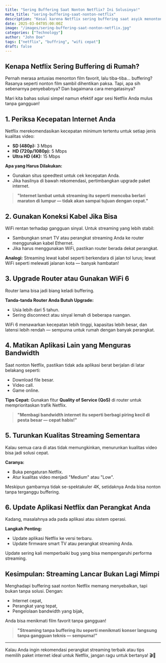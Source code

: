 ```yaml
---
title: "Sering Buffering Saat Nonton Netflix? Ini Solusinya!"
meta_title: "sering-buffering-saat-nonton-netflix"
description: "Kesal karena Netflix sering buffering saat asyik menonton? Artikel ini membahas penyebab umum buffering dan memberikan solusi praktis seperti meningkatkan kecepatan internet, menggunakan koneksi kabel, mengoptimalkan WiFi, hingga mengatur prioritas perangkat. Dilengkapi tips sederhana agar pengalaman streaming Anda kembali lancar dan bebas gangguan."
date: 2025-03-04T05:00:00Z
image: "/images/sering-buffering-saat-nonton-netflix.jpg"
categories: ["Technology"]
author: "John Doe"
tags: ["netflix", "buffring", "wifi cepat"]
draft: false
---
```


## **Kenapa Netflix Sering Buffering di Rumah?**
Pernah merasa antusias menonton film favorit, lalu tiba-tiba... buffering? Rasanya seperti nonton film sambil dihentikan paksa. Tapi, apa sih sebenarnya penyebabnya? Dan bagaimana cara mengatasinya?

Mari kita bahas solusi simpel namun efektif agar sesi Netflix Anda mulus tanpa gangguan!

## **1. Periksa Kecepatan Internet Anda**
Netflix merekomendasikan kecepatan minimum tertentu untuk setiap jenis kualitas video:
- **SD (480p):** 3 Mbps
- **HD (720p/1080p):** 5 Mbps
- **Ultra HD (4K):** 15 Mbps

**Apa yang Harus Dilakukan:**
- Gunakan situs speedtest untuk cek kecepatan Anda.
- Jika hasilnya di bawah rekomendasi, pertimbangkan upgrade paket internet.

> **"Internet lambat untuk streaming itu seperti mencoba berlari maraton di lumpur — tidak akan sampai tujuan dengan cepat."**

## **2. Gunakan Koneksi Kabel Jika Bisa**
WiFi rentan terhadap gangguan sinyal. Untuk streaming yang lebih stabil:
- Sambungkan smart TV atau perangkat streaming Anda ke router menggunakan kabel Ethernet.
- Jika harus menggunakan WiFi, pastikan router berada dekat perangkat.

**Analogi:** Streaming lewat kabel seperti berkendara di jalan tol lurus; lewat WiFi seperti melewati jalanan kota — banyak hambatan!

## **3. Upgrade Router atau Gunakan WiFi 6**
Router lama bisa jadi biang keladi buffering.

**Tanda-tanda Router Anda Butuh Upgrade:**
- Usia lebih dari 5 tahun.
- Sering disconnect atau sinyal lemah di beberapa ruangan.

WiFi 6 menawarkan kecepatan lebih tinggi, kapasitas lebih besar, dan latensi lebih rendah — sempurna untuk rumah dengan banyak perangkat.

## **4. Matikan Aplikasi Lain yang Menguras Bandwidth**
Saat nonton Netflix, pastikan tidak ada aplikasi berat berjalan di latar belakang seperti:
- Download file besar.
- Video call.
- Game online.

**Tips Cepat:**
Gunakan fitur **Quality of Service (QoS)** di router untuk memprioritaskan trafik Netflix.

> **"Membagi bandwidth internet itu seperti berbagi piring kecil di pesta besar — cepat habis!"**

## **5. Turunkan Kualitas Streaming Sementara**
Kalau semua cara di atas tidak memungkinkan, menurunkan kualitas video bisa jadi solusi cepat.

**Caranya:**
- Buka pengaturan Netflix.
- Atur kualitas video menjadi "Medium" atau "Low".

Meskipun gambarnya tidak se-spektakuler 4K, setidaknya Anda bisa nonton tanpa terganggu buffering.

## **6. Update Aplikasi Netflix dan Perangkat Anda**
Kadang, masalahnya ada pada aplikasi atau sistem operasi.

**Langkah Penting:**
- Update aplikasi Netflix ke versi terbaru.
- Update firmware smart TV atau perangkat streaming Anda.

Update sering kali memperbaiki bug yang bisa mempengaruhi performa streaming.

## **Kesimpulan: Streaming Lancar Bukan Lagi Mimpi**
Menghadapi buffering saat nonton Netflix memang menyebalkan, tapi bukan tanpa solusi. Dengan:
- Internet cepat,
- Perangkat yang tepat,
- Pengelolaan bandwidth yang bijak,

Anda bisa menikmati film favorit tanpa gangguan!

> **"Streaming tanpa buffering itu seperti menikmati konser langsung tanpa gangguan teknis — sempurna!"**

---

Kalau Anda ingin rekomendasi perangkat streaming terbaik atau tips memilih paket internet ideal untuk Netflix, jangan ragu untuk bertanya! 🎬🚀


